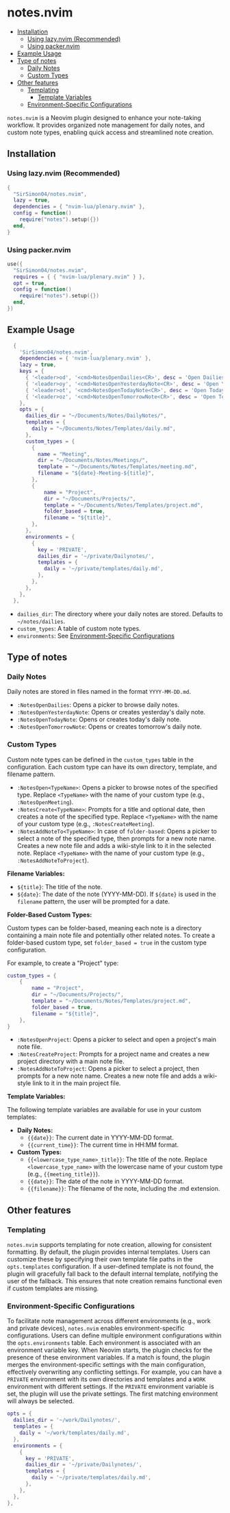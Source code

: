 # notes.nvim

- [Installation](#installation)
  * [Using lazy.nvim (Recommended)](#using-lazynvim-recommended)
  * [Using packer.nvim](#using-packernvim)
- [Example Usage](#example-usage)
- [Type of notes](#type-of-notes)
  * [Daily Notes](#daily-notes)
  * [Custom Types](#custom-types)
- [Other features](#other-features)
  * [Templating](#templating)
    * [Template Variables](#template-variables)
  * [Environment-Specific Configurations](#environment-specific-configurations)

`notes.nvim` is a Neovim plugin designed to enhance your note-taking workflow. It provides organized note management for daily notes, and custom note types, enabling quick access and streamlined note creation.

## Installation

### Using lazy.nvim (Recommended)
```lua
{
  "SirSimon04/notes.nvim",
  lazy = true,
  dependencies = { "nvim-lua/plenary.nvim" },
  config = function()
    require("notes").setup({})
  end,
}
```

### Using packer.nvim
```lua
use({
  "SirSimon04/notes.nvim",
  requires = { { "nvim-lua/plenary.nvim" } },
  opt = true,
  config = function()
    require("notes").setup({})
  end,
})
```

## Example Usage

```lua
  {
    'SirSimon04/notes.nvim',
    dependencies = { 'nvim-lua/plenary.nvim' },
    lazy = true,
    keys = {
      { '<leader>od', '<cmd>NotesOpenDailies<CR>', desc = 'Open Dailies' },
      { '<leader>oy', '<cmd>NotesOpenYesterdayNote<CR>', desc = 'Open Yesterday Note' },
      { '<leader>ot', '<cmd>NotesOpenTodayNote<CR>', desc = 'Open Today Note' },
      { '<leader>oz', '<cmd>NotesOpenTomorrowNote<CR>', desc = 'Open Tomorrow Note' },
    },
    opts = {
      dailies_dir = "~/Documents/Notes/DailyNotes/",
      templates = {
        daily = "~/Documents/Notes/Templates/daily.md",
      },
      custom_types = {
        {
          name = "Meeting",
          dir = "~/Documents/Notes/Meetings/",
          template = "~/Documents/Notes/Templates/meeting.md",
          filename = "${date}-Meeting-${title}",
        },
        {
            name = "Project",
            dir = "~/Documents/Projects/",
            template = "~/Documents/Notes/Templates/project.md",
            folder_based = true,
            filename = "${title}",
        },
      },
      environments = {
        {
          key = 'PRIVATE',
          dailies_dir = '~/private/Dailynotes/',
          templates = {
            daily = '~/private/templates/daily.md',
          },
        },
      },
    },
  },
```

* `dailies_dir`: The directory where your daily notes are stored. Defaults to `~/notes/dailies`.
* `custom_types`: A table of custom note types.
* `environments`: See [Environment-Specific Configurations](#environment-specific-configurations)


## Type of notes

### Daily Notes

Daily notes are stored in files named in the format `YYYY-MM-DD.md`.

* `:NotesOpenDailies`: Opens a picker to browse daily notes.
* `:NotesOpenYesterdayNote`: Opens or creates yesterday's daily note.
* `:NotesOpenTodayNote`: Opens or creates today's daily note.
* `:NotesOpenTomorrowNote`: Opens or creates tomorrow's daily note.

### Custom Types

Custom note types can be defined in the `custom_types` table in the configuration. Each custom type can have its own directory, template, and filename pattern.

* `:NotesOpen<TypeName>`: Opens a picker to browse notes of the specified type. Replace `<TypeName>` with the name of your custom type (e.g., `:NotesOpenMeeting`).
* `:NotesCreate<TypeName>`: Prompts for a title and optional date, then creates a note of the specified type. Replace `<TypeName>` with the name of your custom type (e.g., `:NotesCreateMeeting`).
* `:NotesAddNoteTo<TypeName>`: In case of `folder-based`: Opens a picker to select a note of the specified type, then prompts for a new note name. Creates a new note file and adds a wiki-style link to it in the selected note. Replace `<TypeName>` with the name of your custom type (e.g., `:NotesAddNoteToProject`).

**Filename Variables:**

* `${title}`: The title of the note.
* `${date}`: The date of the note (YYYY-MM-DD). If `${date}` is used in the `filename` pattern, the user will be prompted for a date.

**Folder-Based Custom Types:**

Custom types can be folder-based, meaning each note is a directory containing a main note file and potentially other related notes. To create a folder-based custom type, set `folder_based = true` in the custom type configuration.

For example, to create a "Project" type:

```lua
custom_types = {
    {
        name = "Project",
        dir = "~/Documents/Projects/",
        template = "~/Documents/Notes/Templates/project.md",
        folder_based = true,
        filename = "${title}",
    },
}
```

* `:NotesOpenProject`: Opens a picker to select and open a project's main note file.
* `:NotesCreateProject`: Prompts for a project name and creates a new project directory with a main note file.
* `:NotesAddNoteToProject`: Opens a picker to select a project, then prompts for a new note name. Creates a new note file and adds a wiki-style link to it in the main project file.

**Template Variables:**

The following template variables are available for use in your custom templates:

* **Daily Notes:**
    * `{{date}}`: The current date in YYYY-MM-DD format.
    * `{{current_time}}`: The current time in HH:MM format.
* **Custom Types:**
    * `{{<lowercase_type_name>_title}}`: The title of the note. Replace `<lowercase_type_name>` with the lowercase name of your custom type (e.g., `{{meeting_title}}`).
    * `{{date}}`: The date of the note in YYYY-MM-DD format.
    * `{{filename}}`: The filename of the note, including the .md extension.

## Other features

### Templating

`notes.nvim` supports templating for note creation, allowing for consistent formatting. By default, the plugin provides internal templates. Users can customize these by specifying their own template file paths in the `opts.templates` configuration. If a user-defined template is not found, the plugin will gracefully fall back to the default internal template, notifying the user of the fallback. This ensures that note creation remains functional even if custom templates are missing.

### Environment-Specific Configurations

To facilitate note management across different environments (e.g., work and private devices), `notes.nvim` enables environment-specific configurations. Users can define multiple environment configurations within the `opts.environments` table. Each environment is associated with an environment variable key. When Neovim starts, the plugin checks for the presence of these environment variables. If a match is found, the plugin merges the environment-specific settings with the main configuration, effectively overwriting any conflicting settings. For example, you can have a `PRIVATE` environment with its own directories and templates and a `WORK` environment with different settings. If the `PRIVATE` environment variable is set, the plugin will use the private settings. The first matching environment will always be selected.

```lua
opts = {
  dailies_dir = '~/work/Dailynotes/',
  templates = {
    daily = '~/work/templates/daily.md',
  },
  environments = {
    {
      key = 'PRIVATE',
      dailies_dir = '~/private/Dailynotes/',
      templates = {
        daily = '~/private/templates/daily.md',
      },
    },
  },
},
```
